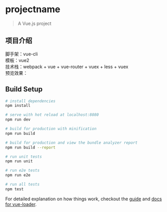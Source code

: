 # projectname

> A Vue.js project

## 项目介绍

脚手架：vue-cli</br>
模板：vue2</br>
技术栈：webpack + vue + vue-router + vuex + less + vuex</br>
预览效果：</br>

## Build Setup

``` bash
# install dependencies
npm install

# serve with hot reload at localhost:8080
npm run dev

# build for production with minification
npm run build

# build for production and view the bundle analyzer report
npm run build --report

# run unit tests
npm run unit

# run e2e tests
npm run e2e

# run all tests
npm test
```

For detailed explanation on how things work, checkout the [guide](http://vuejs-templates.github.io/webpack/) and [docs for vue-loader](http://vuejs.github.io/vue-loader).
